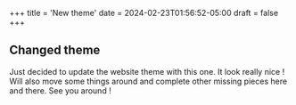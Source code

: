 +++
title = 'New theme'
date = 2024-02-23T01:56:52-05:00
draft = false
+++

## Changed theme

Just decided to update the website theme with this one. It look really nice ! Will also move some things around and complete other missing pieces here and there. See you around !